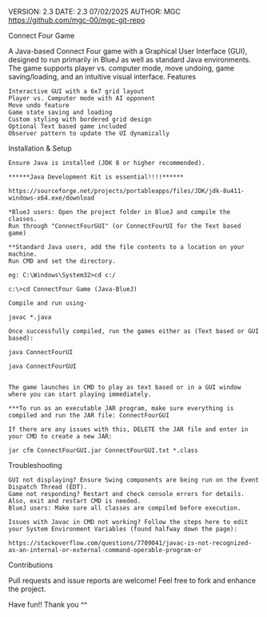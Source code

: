 VERSION: 2.3 
DATE: 2.3 07/02/2025
AUTHOR: MGC https://github.com/mgc-00/mgc-git-repo


Connect Four Game

A Java-based Connect Four game with a Graphical User Interface (GUI), designed to run primarily in BlueJ as well as standard Java environments. The game supports player vs. computer mode, move undoing, game saving/loading, and an intuitive visual interface.
Features

    Interactive GUI with a 6x7 grid layout
    Player vs. Computer mode with AI opponent
    Move undo feature
    Game state saving and loading
    Custom styling with bordered grid design
    Optional Text based game included
    Observer pattern to update the UI dynamically
 

Installation & Setup

    Ensure Java is installed (JDK 8 or higher recommended). 

    ******Java Development Kit is essential!!!!******

    https://sourceforge.net/projects/portableapps/files/JDK/jdk-8u411-windows-x64.exe/download

    *BlueJ users: Open the project folder in BlueJ and compile the classes.
    Run through "ConnectFourGUI" (or ConnectFourUI for the Text based game)

    **Standard Java users, add the file contents to a location on your machine. 
    Run CMD and set the directory.

    eg: C:\Windows\System32>cd c:/

    c:\>cd ConnectFour Game (Java-BlueJ)

    Compile and run using-

    javac *.java

    Once successfully compiled, run the games either as (Text based or GUI based):

    java ConnectFourUI

    java ConnectFourGUI


    The game launches in CMD to play as text based or in a GUI window where you can start playing immediately.

    ***To run as an executable JAR program, make sure everything is compiled and run the JAR file: ConnectFourGUI

    If there are any issues with this, DELETE the JAR file and enter in your CMD to create a new JAR:

    jar cfm ConnectFourGUI.jar ConnectFourGUI.txt *.class



Troubleshooting

    GUI not displaying? Ensure Swing components are being run on the Event Dispatch Thread (EDT).
    Game not responding? Restart and check console errors for details. Also, exit and restart CMD is needed.
    BlueJ users: Make sure all classes are compiled before execution.

    Issues with Javac in CMD not working? Follow the steps here to edit your System Environment Variables (found halfway down the page):
    
    https://stackoverflow.com/questions/7709041/javac-is-not-recognized-as-an-internal-or-external-command-operable-program-or

Contributions

Pull requests and issue reports are welcome! Feel free to fork and enhance the project.

Have fun!! Thank you ^^ 
